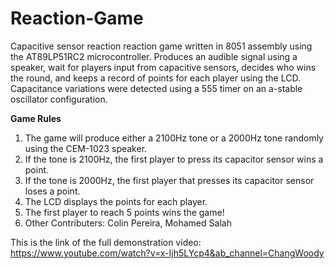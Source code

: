 # Reaction-Game
Capacitive sensor reaction reaction game written in 8051 assembly using the AT89LP51RC2 microcontroller. Produces an audible signal using a speaker, wait for players input from capacitive sensors, decides who wins the round, and keeps a record of points for each player using the LCD. Capacitance variations were detected using a 555 timer on an a-stable oscillator configuration.

**Game Rules**

1. The game will produce either a 2100Hz tone or a 2000Hz tone randomly using the CEM-1023 speaker.
2. If the tone is 2100Hz, the first player to press its capacitor sensor wins a point.
3. If the tone is 2000Hz, the first player that presses its capacitor sensor loses a point.
4. The LCD displays the points for each player.
5. The first player to reach 5 points wins the game!
6. Other Contributers: Colin Pereira, Mohamed Salah

This is the link of the full demonstration video: https://www.youtube.com/watch?v=x-Ijh5LYcp4&ab_channel=ChangWoody
